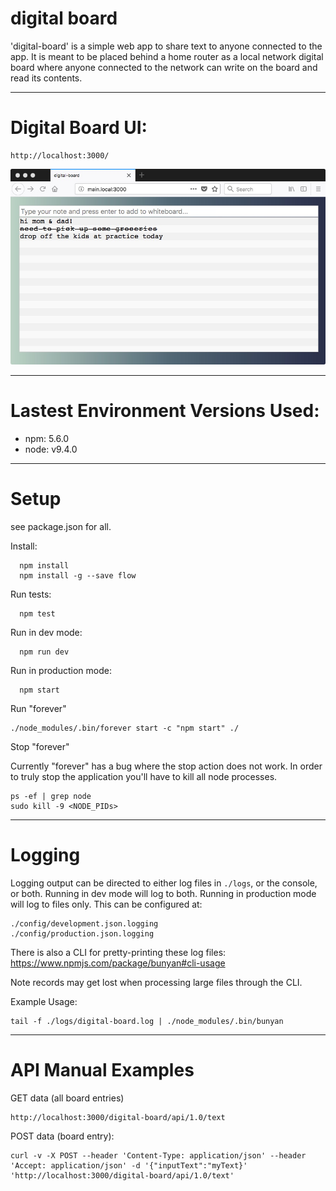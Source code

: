 # digital board
'digital-board' is a simple web app to share text to anyone connected to the app.  It is meant to be placed behind a home router as a local network digital board where anyone connected to the network can write on the board and read its contents.

---
# Digital Board UI:
```
http://localhost:3000/
```
![](doc/console.jpeg?raw=true)

---
# Lastest Environment Versions Used:
- npm: 5.6.0
- node: v9.4.0

---
# Setup 
see package.json for all.

Install:
```
  npm install
  npm install -g --save flow
```

Run tests:
```
  npm test
```

Run in dev mode:
```
  npm run dev
```
  
Run in production mode:
```
  npm start
```

Run "forever"
```
./node_modules/.bin/forever start -c "npm start" ./
```

Stop "forever"

Currently "forever" has a bug where the stop action does not work.  In order to truly stop the application you'll have to kill all node processes.
```
ps -ef | grep node
sudo kill -9 <NODE_PIDs> 
```

---
# Logging
Logging output can be directed to either log files in ```./logs```, or the console, or both. Running in dev mode will log to both. Running in production mode will log to files only.  This can be configured at:
```
./config/development.json.logging
./config/production.json.logging
```

There is also a CLI for pretty-printing these log files:
https://www.npmjs.com/package/bunyan#cli-usage

Note records may get lost when processing large files through the CLI.

Example Usage:
```
tail -f ./logs/digital-board.log | ./node_modules/.bin/bunyan
```


---
# API Manual Examples
GET data (all board entries)
```
http://localhost:3000/digital-board/api/1.0/text
```


POST data (board entry):
```
curl -v -X POST --header 'Content-Type: application/json' --header 'Accept: application/json' -d '{"inputText":"myText}' 'http://localhost:3000/digital-board/api/1.0/text'
```


